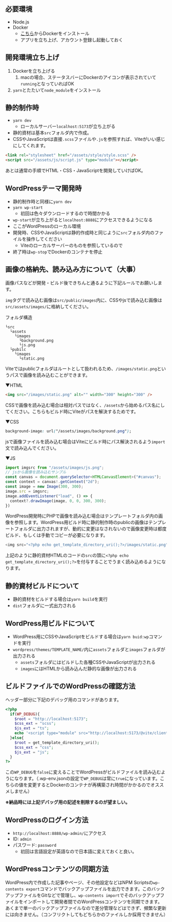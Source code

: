 ## 必要環境
- Node.js
- Docker
  - [こちら](https://matsuand.github.io/docs.docker.jp.onthefly/get-docker/)からDockerをインストール
  - アプリを立ち上げ、アカウント登録し起動しておく

## 開発環境立ち上げ
1. Dockerを立ち上げる
   1. macの場合、ステータスバーにDockerのアイコンが表示されていて`running`となっていればOK
2. `yarn`とたたいて`node_module`をインストール


## 静的制作時
- `yarn dev`
  - ローカルサーバー`localhost:5173`が立ち上がる
- 静的資材は基本`src`フォルダ内で作成。
- CSSやJavaScriptは直接`.scss`ファイルや`.js`を参照すれば、Viteがいい感じにしてくれます。

```html
<link rel="stylesheet" href="/assets/style/style.scss" />
<script src="/assets/js/script.js" type="module"></script>
```

あとは通常の手順でHTML・CSS・JavaScriptを開発していけばOK。

## WordPressテーマ開発時
- 静的制作時と同様に`yarn dev`
- `yarn wp-start`
  - 初回は色々ダウンロードするので時間かかる
- `wp-start`が立ち上がると`localhost:8888`にアクセスできるようになる
-   ここがWordPressのローカル環境
- 開発時、CSSやJavaScriptは静的作成時と同じように`src`フォルダ内のファイルを操作してください
  - Viteのローカルサーバーのものを参照しているので
- 終了時は`wp-stop`でDockerのコンテナを停止

## 画像の格納先、読み込み方について（大事）
画像パスなどが開発・ビルド後できちんと通るように下記ルールでお願いします。

`img`タグで読み込む画像は`src/public/images`内に、CSSやjsで読み込む画像は`src/assets/images/`に格納してください。

フォルダ構造
```
└src
  └assets
    └images
      └background.png
      └js.png
  └pubilc
    └images
      └static.png
```
Viteではpublicフォルダはルートとして扱われるため、`/images/static.png`というパスで画像を読み込むことができます。

▼HTML
```html
<img src="/images/static.png" alt="" width="300" height="300" />
```

CSSで画像を読み込む場合は相対パスではなく、`/assets`から始めるパス名にしてください。こちらもビルド時にViteがパスを解決するためです。

▼CSS
```css
background-image: url("/assets/images/background.png");
```
jsで画像ファイルを読み込む場合はViteにビルド時にパス解決されるよう`import`文で読み込んでください。

▼JS
```ts
import imgsrc from "/assets/images/js.png";
// jsから画像を読み込むサンプル
const canvas = document.querySelector<HTMLCanvasElement>("#canvas");
const context = canvas!.getContext("2d");
const image = new Image(300, 300);
image.src = imgsrc;
image.addEventListener("load", () => {
  context?.drawImage(image, 0, 0, 300, 300);
})
```

WordPress開発時にPHPで画像を読み込む場合はテンプレートフォルダ内の画像を参照します。WordPress用ビルド時に静的制作時のpublicの画像はテンプレートフォルダに出力されますが、動的に変更はなされないので画像変更時は都度ビルド、もしくは手動でコピーが必要になります。

```php
<img src="<?php echo get_template_directory_uri();?>/images/static.png" alt="" width="300" height="300" />
```

上記のように静的資材HTMLのコードの`src`の頭に`<?php echo get_template_directory_uri();?>`を付与することでうまく読み込めるようになります。

## 静的資材ビルドについて
- 静的資材をビルドする場合は`yarn build`を実行
- `dist`フォルダに一式出力される

## WordPress用ビルドについて
- WordPress用にCSSやJavaScriptをビルドする場合は`yarn buid:wp`コマンドを実行
- `wordpress/themes/TEMPLATE_NAME/`内に`assets`フォルダと`images`フォルダが出力される
  - `assets`フォルダにはビルドした各種CSSやJavaScriptが出力される
  - `images`にはHTMLから読み込んだ静的な画像が出力される

## ビルドファイルでのWordPressの確認方法
ヘッダー部分に下記のデバッグ用のコマンドがあります。

```php
<?php 
  if(WP_DEBUG){
    $root = "http://localhost:5173";
    $css_ext = "scss";
    $js_ext = "ts";
    echo '<script type="module" src="http://localhost:5173/@vite/client"></script>';
  }else{
    $root = get_template_directory_uri();
    $css_ext = "css";
    $js_ext = "js";
  } 
?>
```

この`WP_DEBUG`を`false`に変えることでWordPressがビルドファイルを読み込むようになります。（.wp-env.jsonの設定で`WP_DEBUG`は常に`true`になっています。こちらの値を変更するとDockerのコンテナが再構築され時間がかかるのでオススメしません）

**※納品時には上記デバッグ用の記述を削除するのが望ましい。**

## WordPressのログイン方法
- `http://localhost:8888/wp-admin/`にアクセス
- ID: `admin`
- パスワード: `password`
  - 初回は言語設定が英語なので日本語に変えておくと良い。

## WordPressコンテンツの同期方法
WordPress内で作成した記事やページ、その他設定などはNPM Scriptsの`wp-contents export`コマンドでバックアップファイルを出力できます。このバックアップファイルをGitなどで管理し、`wp-contents import`でそのバックアップファイルをインポートして開発者間でのWordPressコンテンツを同期できます。あくまで単一のバックアップファイルなので差分管理などはできず、頻繁な更新には向きません。（コンフリクトしてもどちらかのファイルしか採用できません）
